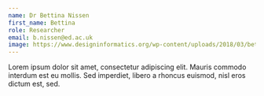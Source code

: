 ```yaml
---
name: Dr Bettina Nissen
first_name: Bettina
role: Researcher
email: b.nissen@ed.ac.uk
image: https://www.designinformatics.org/wp-content/uploads/2018/03/bettinanissen-profile-square.jpg-528x600.jpeg
---
```

Lorem ipsum dolor sit amet, consectetur adipiscing elit. Mauris commodo interdum est eu mollis. Sed imperdiet, libero a rhoncus euismod, nisl eros dictum est, sed.
